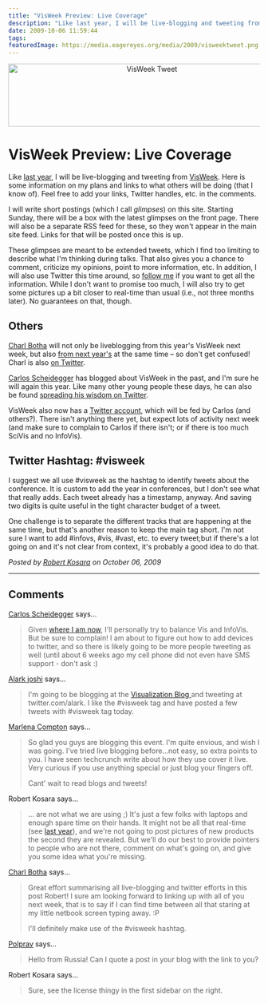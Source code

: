 ```yaml
---
title: "VisWeek Preview: Live Coverage"
description: "Like last year, I will be live-blogging and tweeting from VisWeek. Here is some information on my plans and links to what others will be doing (that I know of). Feel free to add your links, Twitter handles, etc. in the comments."
date: 2009-10-06 11:59:44
tags: 
featuredImage: https://media.eagereyes.org/media/2009/visweektweet.png
---
```


<p align="center"><img src="https://media.eagereyes.org/media/2009/visweektweet.png" border="0" alt="VisWeek Tweet" width="560" height="126" /></p>

# VisWeek Preview: Live Coverage

Like <a href="/events/VisWeek2008">last year</a>, I will be live-blogging and tweeting from <a href="http://vis.computer.org/VisWeek2009/">VisWeek</a>. Here is some information on my plans and links to what others will be doing (that I know of). Feel free to add your links, Twitter handles, etc. in the comments.

I will write short postings (which I call <em>glimpses</em>) on this site. Starting Sunday, there will be a box with the latest glimpses on the front page. There will also be a separate RSS feed for these, so they won't appear in the main site feed. Links for that will be posted once this is up.

These glimpses are meant to be extended tweets, which I find too limiting to describe what I'm thinking during talks. That also gives you a chance to comment, criticize my opinions, point to more information, etc. In addition, I will also use Twitter this time around, so <a href="http://twitter.com/EagerEyes">follow me</a> if you want to get all the information. While I don't want to promise too much, I will also try to get some pictures up a bit closer to real-time than usual (i.e., not three months later). No guarantees on that, though.

## Others

<a href="http://cpbotha.net/">Charl Botha</a> will not only be liveblogging from this year's VisWeek next week, but also <a href="http://cpbotha.net/2009/10/05/weekly-head-voices-6-heroic-wave-brainy-mice-dont-shoot-the-messenger/">from next year's</a> at the same time &ndash; so don't get confused! Charl is also <a href="http://twitter.com/cpbotha">on Twitter</a>.

<a href="http://carlosscheidegger.wordpress.com/">Carlos Scheidegger</a> has blogged about VisWeek in the past, and I'm sure he will again this year. Like many other young people these days, he can also be found <a href="http://twitter.com/scheidegger">spreading his wisdom on Twitter</a>.

VisWeek also now has a <a href="http://twitter.com/visweek">Twitter account</a>, which will be fed by Carlos (and others?). There isn't anything there yet, but expect lots of activity next week (and make sure to complain to Carlos if there isn't; or if there is too much SciVis and no InfoVis).

## Twitter Hashtag: #visweek

I suggest we all use #visweek as the hashtag to identify tweets about the conference. It is custom to add the year in conferences, but I don't see what that really adds. Each tweet already has a timestamp, anyway. And saving two digits is quite useful in the tight character budget of a tweet.

One challenge is to separate the different tracks that are happening at the same time, but that's another reason to keep the main tag short. I'm not sure I want to add #infovs, #vis, #vast, etc. to every tweet;but if there's a lot going on and it's not clear from context, it's probably a good idea to do that.


_Posted by <a href="/about">Robert Kosara</a> on October 06, 2009_


<aside class="comments">

---
## Comments

<a href="http://carlosscheidegger.wordpress.com" rel="nofollow noopener" target="_blank">Carlos Scheidegger</a> says…
>	<p>Given <a href="http://www.research.att.com/areas/visualization/people/">where I am now</a>, I'll personally try to balance Vis and InfoVis. But be sure to complain! I am about to figure out how to add devices to twitter, and so there is likely going to be more people tweeting as well (until about 6 weeks ago my cell phone did not even have SMS support - don't ask :)</p>

<a href="http://www.alarkjoshi.net" rel="nofollow noopener" target="_blank">Alark joshi</a> says…
>	<p>I'm going to be blogging at the <a href="http://visualizeit.wordpress.com">Visualization Blog </a>and tweeting at twitter.com/alark. I like the #visweek tag and have posted a few tweets with #visweek tag today.</p>

<a href="http://marlenacompton.com" rel="nofollow noopener" target="_blank">Marlena Compton</a> says…
>	<p>So glad you guys are blogging this event.  I'm quite envious, and wish I was going.  I've tried live blogging before...not easy, so extra points to you.  I have seen techcrunch write about how they use cover it live.  Very curious if you use anything special or just blog your fingers off.</p>
>	<p>Cant' wait to read blogs and tweets!</p>

Robert Kosara says…
>	<p>... are not what we are using ;) It's just a few folks with laptops and enough spare time on their hands. It might not be all that real-time (see <a href="/blog/2008/lessons-learned-from-live-blogging-visweek-2008.html">last year</a>), and we're not going to post pictures of new products the second they are revealed. But we'll do our best to provide pointers to people who are not there, comment on what's going on, and give you some idea what you're missing.</p>

<a href="http://cpbotha.net/" rel="nofollow noopener" target="_blank">Charl Botha</a> says…
>	<p>Great effort summarising all live-blogging and twitter efforts in this post Robert!  I sure am looking forward to linking up with all of you next week, that is to say if I can find time between all that staring at my little netbook screen typing away. :P</p>
>	<p>I'll definitely make use of the #visweek hashtag.</p>

<a href="http://polprav.blogspot.com/" rel="nofollow noopener" target="_blank">Polprav</a> says…
>	Hello from Russia!
>	Can I quote a post in your blog with the link to you?

Robert Kosara says…
>	<p>Sure, see the license thingy in the first sidebar on the right.</p>

</aside>


